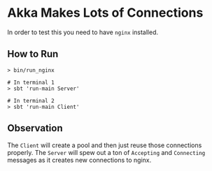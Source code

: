 Akka Makes Lots of Connections
==============================

In order to test this you need to have `nginx` installed.

How to Run
----------

```
> bin/run_nginx

# In terminal 1
> sbt 'run-main Server'

# In terminal 2
> sbt 'run-main Client'
```

Observation
-----------

The `Client` will create a pool and then just reuse those connections properly.
The `Server` will spew out a ton of `Accepting` and `Connecting` messages as it
creates new connections to nginx.

